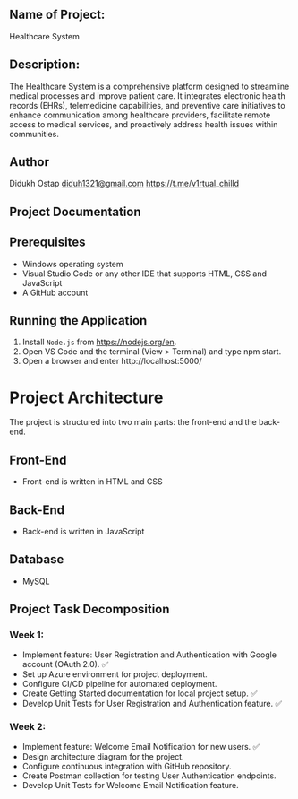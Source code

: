 
## Name of Project:
Healthcare System

## Description:
The Healthcare System is a comprehensive platform designed to streamline medical processes and improve patient care. It integrates electronic health records (EHRs), telemedicine capabilities, and preventive care initiatives to enhance communication among healthcare providers, facilitate remote access to medical services, and proactively address health issues within communities.

## Author
Didukh Ostap 
diduh1321@gmail.com
https://t.me/v1rtual_chilld

## Project Documentation

## Prerequisites

- Windows operating system
- Visual Studio Code or any other IDE that supports HTML, CSS and JavaScript
- A GitHub account

## Running the Application

1. Install `Node.js` from https://nodejs.org/en.
2. Open VS Code and the terminal (View > Terminal) and type npm start.
3. Open a browser and enter http://localhost:5000/ 

# Project Architecture

The project is structured into two main parts: the front-end and the back-end.

## Front-End
- Front-end is written in HTML and CSS

## Back-End
- Back-end is written in JavaScript
## Database
- MySQL
## Project Task Decomposition

### Week 1:
- Implement feature: User Registration and Authentication with Google account (OAuth 2.0). ✅
- Set up Azure environment for project deployment.
- Configure CI/CD pipeline for automated deployment.
- Create Getting Started documentation for local project setup. ✅
- Develop Unit Tests for User Registration and Authentication feature. ✅

### Week 2:
- Implement feature: Welcome Email Notification for new users. ✅
- Design architecture diagram for the project.
- Configure continuous integration with GitHub repository.
- Create Postman collection for testing User Authentication endpoints.
- Develop Unit Tests for Welcome Email Notification feature.

